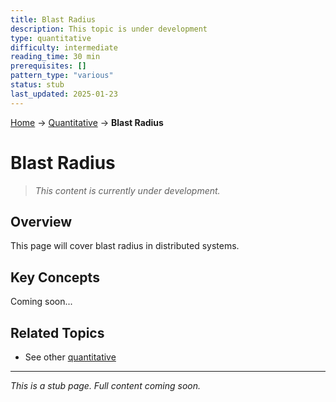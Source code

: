 ```yaml
---
title: Blast Radius
description: This topic is under development
type: quantitative
difficulty: intermediate
reading_time: 30 min
prerequisites: []
pattern_type: "various"
status: stub
last_updated: 2025-01-23
---
```


<!-- Navigation -->
[Home](../index.md) → [Quantitative](index.md) → **Blast Radius**

# Blast Radius

> *This content is currently under development.*

## Overview

This page will cover blast radius in distributed systems.

## Key Concepts

Coming soon...

## Related Topics

- See other [quantitative](index.md)

---

*This is a stub page. Full content coming soon.*
